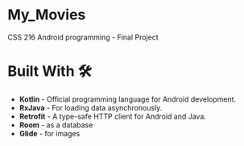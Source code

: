 # My_Movies
CSS 216 Android programming - Final Project

# Built With 🛠
+ **Kotlin** - Official programming language for Android development. 
+ **RxJava** - For loading data asynchronously.
+ **Retrofit** - A type-safe HTTP client for Android and Java.
+ **Room** - as a database
+ **Glide** - for images
